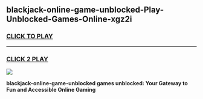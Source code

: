 
## blackjack-online-game-unblocked-Play-Unblocked-Games-Online-xgz2i
<h3>
<a href="https://premium76.site?title=blackjack-online-game-unblocked&ref=24A">CLICK TO PLAY</a></h3>
<hr>

<h3>
<a href="https://premium76.site?title=blackjack-online-game-unblocked&ref=24A">CLICK 2 PLAY</a>
  
</h3>

<a href="https://premium76.site?title=blackjack-online-game-unblocked&ref=24A"><img src="https://clearcache.store/games.png"></a>


**blackjack-online-game-unblocked games unblocked: Your Gateway to Fun and Accessible Online Gaming**
